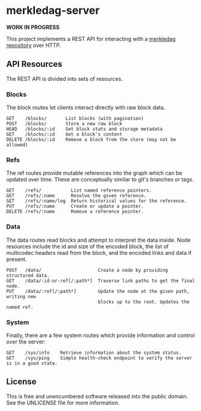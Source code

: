 merkledag-server
================

**WORK IN PROGRESS**

This project implements a REST API for interacting with a
[merkledag repository](https://github.com/greglook/clj-merkledag) over HTTP.

## API Resources

The REST API is divided into sets of resources.

### Blocks

The block routes let clients interact directly with raw block data.

```
GET    /blocks/       List blocks (with pagination)
POST   /blocks/       Store a new raw block
HEAD   /blocks/:id    Get block stats and storage metadata
GET    /blocks/:id    Get a block's content
DELETE /blocks/:id    Remove a block from the store (may not be allowed)
```

### Refs

The ref routes provide mutable references into the graph which can be updated
over time. These are conceptually similar to git's branches or tags.

```
GET    /refs/           List named reference pointers.
GET    /refs/:name      Resolve the given reference.
GET    /refs/:name/log  Return historical values for the reference.
PUT    /refs/:name      Create or update a pointer.
DELETE /refs/:name      Remove a reference pointer.
```

### Data

The data routes read blocks and attempt to interpret the data inside. Node
resources include the id and size of the encoded block, the list of multicodec
headers read from the block, and the encoded links and data if present.

```
POST   /data/                     Create a node by providing structured data.
GET    /data/:id-or-ref[/:path*]  Traverse link paths to get the final node.
PUT    /data/:ref[/:path*]        Update the node at the given path, writing new
                                  blocks up to the root. Updates the named ref.
```

### System

Finally, there are a few system routes which provide information and control
over the server:

```
GET    /sys/info    Retrieve information about the system status.
GET    /sys/ping    Simple health-check endpoint to verify the server is in a good state.
```

## License

This is free and unencumbered software released into the public domain.
See the UNLICENSE file for more information.

